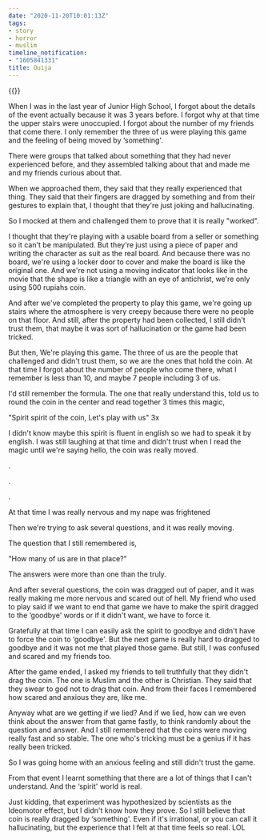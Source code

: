 ```yaml
---
date: "2020-11-20T10:01:13Z"
tags:
- story
- horror
- muslim
timeline_notification:
- "1605841331"
title: Ouija
---
```


{{<youtube id="_T1Jj1inE8M">}}

When I was in the last year of Junior High School, I forgot about the details of the event actually because it was 3 years before. I forgot why at that time the upper stairs were unoccupied. I forgot about the number of my friends that come there. I only remember the three of us were playing this game and the feeling of being moved by ‘something'.

There were groups that talked about something that they had never experienced before, and they assembled talking about that and made me and my friends curious about that.

When we approached them, they said that they really experienced that thing. They said that their fingers are dragged by something and from their gestures to explain that, I thought that they're just joking and hallucinating.

So I mocked at them and challenged them to prove that it is really "worked".

I thought that they're playing with a usable board from a seller or something so it can't be manipulated. But they're just using a piece of paper and writing the character as suit as the real board. And because there was no board, we're using a locker door to cover and make the board is like the original one. And we're not using a moving indicator that looks like in the movie that the shape is like a triangle with an eye of antichrist, we're only using 500 rupiahs coin.

And after we've completed the property to play this game, we're going up stairs where the atmosphere is very creepy because there were no people on that floor. And still, after the property had been collected, I still didn't trust them, that maybe it was sort of hallucination or the game had been tricked.

But then, We're playing this game. The three of us are the people that challenged and didn't trust them, so we are the ones that hold the coin. At that time I forgot about the number of people who come there, what I remember is less than 10, and maybe 7 people including 3 of us.

I'd still remember the formula. The one that really understand this, told us to round the coin in the center and read together 3 times this magic,

"Spirit spirit of the coin, Let's play with us" 3x

I didn't know maybe this spirit is fluent in english so we had to speak it by english. I was still laughing at that time and didn't trust when I read the magic until we're saying hello, the coin was really moved.

.

.

.

At that time I was really nervous and my nape was frightened

Then we're trying to ask several questions, and it was really moving.

The question that I still remembered is,

"How many of us are in that place?"

The answers were more than one than the truly.

And after several questions, the coin was dragged out of paper, and it was really making me more nervous and scared out of hell. My friend who used to play said if we want to end that game we have to make the spirit dragged to the ‘goodbye' words or if it didn't want, we have to force it.

Gratefully at that time I can easily ask the spirit to goodbye and didn't have to force the coin to ‘goodbye'. But the next game is really hard to dragged to goodbye and it was not me that played those game. But still, I was confused and scared and my friends too.

After the game ended, I asked my friends to tell truthfully that they didn't drag the coin. The one is Muslim and the other is Christian. They said that they swear to god not to drag that coin. And from their faces I remembered how scared and anxious they are, like me.

Anyway what are we getting if we lied? And if we lied, how can we even think about the answer from that game fastly, to think randomly about the question and answer. And I still remembered that the coins were moving really fast and so stable. The one who's tricking must be a genius if it has really been tricked.

So I was going home with an anxious feeling and still didn't trust the game.

From that event I learnt something that there are a lot of things that I can't understand. And the ‘spirit' world is real.

Just kidding, that experiment was hypothesized by scientists as the Ideomotor effect, but I didn't know how they prove. So I still believe that coin is really dragged by ‘something'. Even if it's irrational, or you can call it hallucinating, but the experience that I felt at that time feels so real. LOL